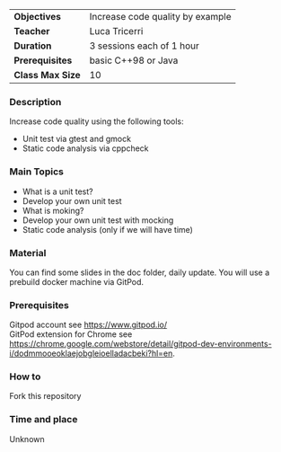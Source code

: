 | | |
|:---|:---|
| **Objectives** |Increase code quality by example |
| **Teacher** |Luca Tricerri|
| **Duration** |3 sessions each of 1 hour|
| **Prerequisites** |basic C++98 or Java|
| **Class Max Size** |10|

### Description
Increase code quality using the following tools:
- Unit test via gtest and gmock
- Static code analysis via cppcheck

### Main Topics
- What is a unit test?
- Develop your own unit test
- What is moking?
- Develop your own unit test with mocking
- Static code analysis (only if we will have time)

### Material
You can find some slides in the doc folder, daily update.
You will use a prebuild docker machine via GitPod.

### Prerequisites
Gitpod account see https://www.gitpod.io/  
GitPod extension for Chrome see https://chrome.google.com/webstore/detail/gitpod-dev-environments-i/dodmmooeoklaejobgleioelladacbeki?hl=en.

### How to
Fork this repository

### Time and place 
Unknown
